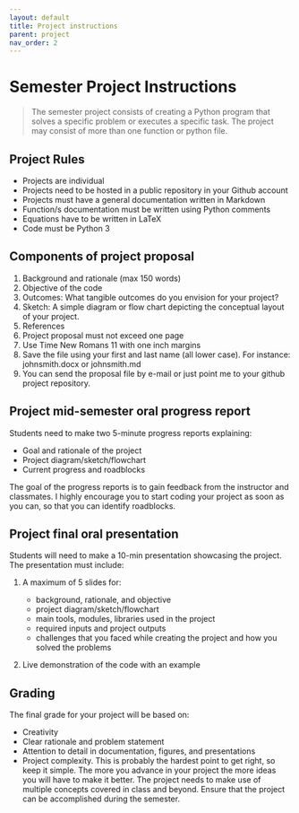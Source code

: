 ```yaml
---
layout: default
title: Project instructions
parent: project
nav_order: 2
---
```


# Semester Project Instructions
>The semester project consists of creating a Python program that solves a specific problem or executes a specific task. The project may consist of more than one function or python file.

## Project Rules
* Projects are individual
* Projects need to be hosted in a public repository in your Github account
* Projects must have a general documentation written in Markdown
* Function/s documentation must be written using Python comments
* Equations have to be written in LaTeX
* Code must be Python 3

## Components of project proposal
1. Background and rationale (max 150 words)
2. Objective of the code
3. Outcomes: What tangible outcomes do you envision for your project?
3. Sketch: A simple diagram or flow chart depicting the conceptual layout of your project.
4. References
5. Project proposal must not exceed one page
6. Use Time New Romans 11 with one inch margins
7. Save the file using your first and last name (all lower case). For instance: johnsmith.docx or johnsmith.md
8. You can send the proposal file by e-mail or just point me to your github project repository.

## Project mid-semester oral progress report

Students need to make two 5-minute progress reports explaining:

* Goal and rationale of the project
* Project diagram/sketch/flowchart
* Current progress and roadblocks

The goal of the progress reports is to gain feedback from the instructor and classmates.
I highly encourage you to start coding your project as soon as you can, so that you can identify roadblocks.


## Project final oral presentation

Students will need to make a 10-min presentation showcasing the project. 
The presentation must include:

1. A maximum of 5 slides for:
    * background, rationale, and objective
    * project diagram/sketch/flowchart
    * main tools, modules, libraries used in the project
    * required inputs and project outputs
    * challenges that you faced while creating the project and how you solved the problems
    
2. Live demonstration of the code with an example 

## Grading

The final grade for your project will be based on:

* Creativity
* Clear rationale and problem statement
* Attention to detail in documentation, figures, and presentations
* Project complexity. This is probably the hardest point to get right, so keep it simple. The more you advance in your project the more ideas you will have to make it better. The project needs to make use of multiple concepts covered in class and beyond. Ensure that the project can be accomplished during the semester.
